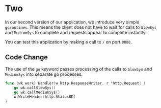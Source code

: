 # Two

In our second version of our application, we introduce very simple `goroutines`. This means the client does not
have to wait for calls to `SlowSys` and `MediumSys` to complete and requests appear to complete instantly.

You can test this application by making a call to `/` on port `8080`.

## Code Change

The use of the `go` keyword passes processing of the calls to `SlowSys` and `MediumSys` into separate 
go processes.

```go
func (wk work) Handler(w http.ResponseWriter, r *http.Request) {
    go wk.callSlowSys()
    go wk.callMediumSys()
    w.WriteHeader(http.StatusOK)
}
```